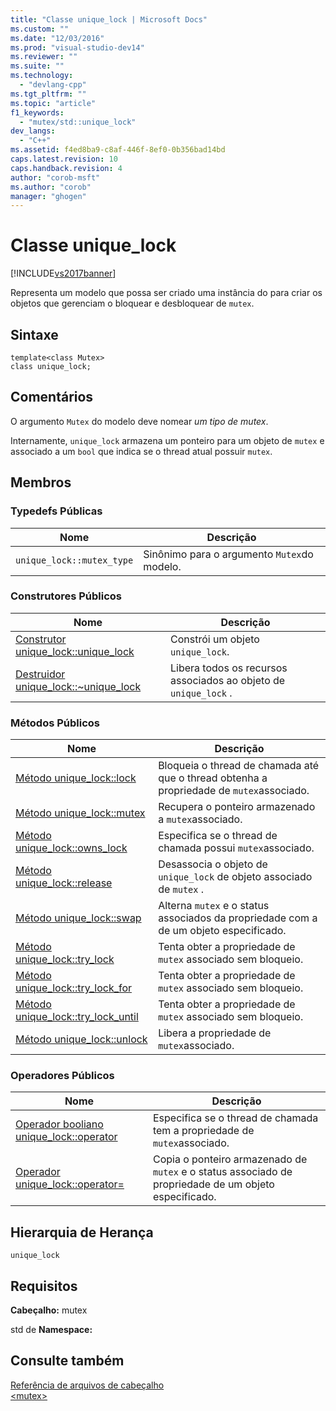 ```yaml
---
title: "Classe unique_lock | Microsoft Docs"
ms.custom: ""
ms.date: "12/03/2016"
ms.prod: "visual-studio-dev14"
ms.reviewer: ""
ms.suite: ""
ms.technology: 
  - "devlang-cpp"
ms.tgt_pltfrm: ""
ms.topic: "article"
f1_keywords: 
  - "mutex/std::unique_lock"
dev_langs: 
  - "C++"
ms.assetid: f4ed8ba9-c8af-446f-8ef0-0b356bad14bd
caps.latest.revision: 10
caps.handback.revision: 4
author: "corob-msft"
ms.author: "corob"
manager: "ghogen"
---
```

# Classe unique_lock
[!INCLUDE[vs2017banner](../assembler/inline/includes/vs2017banner.md)]

Representa um modelo que possa ser criado uma instância do para criar os objetos que gerenciam o bloquear e desbloquear de `mutex`.  
  
## Sintaxe  
  
```  
template<class Mutex>  
class unique_lock;  
```  
  
## Comentários  
 O argumento `Mutex` do modelo deve nomear *um tipo de mutex*.  
  
 Internamente, `unique_lock` armazena um ponteiro para um objeto de `mutex` e associado a um `bool` que indica se o thread atual possuir `mutex`.  
  
## Membros  
  
### Typedefs Públicas  
  
|Nome|Descrição|  
|----------|---------------|  
|`unique_lock::mutex_type`|Sinônimo para o argumento `Mutex`do modelo.|  
  
### Construtores Públicos  
  
|Nome|Descrição|  
|----------|---------------|  
|[Construtor unique\_lock::unique\_lock](../Topic/unique_lock::unique_lock%20Constructor.md)|Constrói um objeto `unique_lock`.|  
|[Destruidor unique\_lock::~unique\_lock](../Topic/unique_lock::~unique_lock%20Destructor.md)|Libera todos os recursos associados ao objeto de `unique_lock` .|  
  
### Métodos Públicos  
  
|Nome|Descrição|  
|----------|---------------|  
|[Método unique\_lock::lock](../Topic/unique_lock::lock%20Method.md)|Bloqueia o thread de chamada até que o thread obtenha a propriedade de `mutex`associado.|  
|[Método unique\_lock::mutex](../Topic/unique_lock::mutex%20Method.md)|Recupera o ponteiro armazenado a `mutex`associado.|  
|[Método unique\_lock::owns\_lock](../Topic/unique_lock::owns_lock%20Method.md)|Especifica se o thread de chamada possui `mutex`associado.|  
|[Método unique\_lock::release](../Topic/unique_lock::release%20Method.md)|Desassocia o objeto de `unique_lock` de objeto associado de `mutex` .|  
|[Método unique\_lock::swap](../Topic/unique_lock::swap%20Method.md)|Alterna `mutex` e o status associados da propriedade com a de um objeto especificado.|  
|[Método unique\_lock::try\_lock](../Topic/unique_lock::try_lock%20Method.md)|Tenta obter a propriedade de `mutex` associado sem bloqueio.|  
|[Método unique\_lock::try\_lock\_for](../Topic/unique_lock::try_lock_for%20Method.md)|Tenta obter a propriedade de `mutex` associado sem bloqueio.|  
|[Método unique\_lock::try\_lock\_until](../Topic/unique_lock::try_lock_until%20Method.md)|Tenta obter a propriedade de `mutex` associado sem bloqueio.|  
|[Método unique\_lock::unlock](../Topic/unique_lock::unlock%20Method.md)|Libera a propriedade de `mutex`associado.|  
  
### Operadores Públicos  
  
|Nome|Descrição|  
|----------|---------------|  
|[Operador booliano unique\_lock::operator](../Topic/unique_lock::operator%20bool%20Operator.md)|Especifica se o thread de chamada tem a propriedade de `mutex`associado.|  
|[Operador unique\_lock::operator\=](../Topic/unique_lock::operator=%20Operator.md)|Copia o ponteiro armazenado de `mutex` e o status associado de propriedade de um objeto especificado.|  
  
## Hierarquia de Herança  
 `unique_lock`  
  
## Requisitos  
 **Cabeçalho:** mutex  
  
 std de **Namespace:**  
  
## Consulte também  
 [Referência de arquivos de cabeçalho](../standard-library/cpp-standard-library-header-files.md)   
 [\<mutex\>](../standard-library/mutex.md)